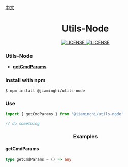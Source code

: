 [中文](./README.md)

<h1 align="center">Utils-Node</h1>

<p align="center">
    <a href="https://github.com/jiaming743/ftp/blob/master/LICENSE">
      <img src="https://img.shields.io/github/license/jiaming743/ftp.svg" alt="LICENSE" />
    </a>
    <a href="https://www.npmjs.com/package/@jiaminghi/ftp">
      <img src="https://img.shields.io/npm/v/@jiaminghi/ftp.svg" alt="LICENSE" />
    </a>
</p>

### Utils-Node

- **[getCmdParams](#getCmdParams)**

### Install with npm

```shell
$ npm install @jiaminghi/utils-node
```

### Use

```typescript
import { getCmdParams } from '@jiaminghi/utils-node'

// do something
```

<h3 align="center">Examples</h3>

#### getCmdParams

```typescript
type getCmdParams = () => any
```
